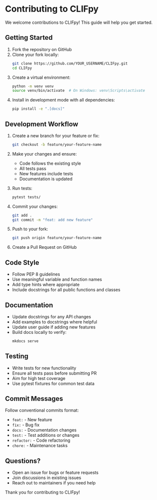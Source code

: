 # Contributing to CLIFpy

We welcome contributions to CLIFpy! This guide will help you get started.

## Getting Started

1. Fork the repository on GitHub
2. Clone your fork locally:
   ```bash
   git clone https://github.com/YOUR_USERNAME/CLIFpy.git
   cd CLIFpy
   ```
3. Create a virtual environment:
   ```bash
   python -m venv venv
   source venv/bin/activate  # On Windows: venv\Scripts\activate
   ```
4. Install in development mode with all dependencies:
   ```bash
   pip install -e ".[docs]"
   ```

## Development Workflow

1. Create a new branch for your feature or fix:
   ```bash
   git checkout -b feature/your-feature-name
   ```

2. Make your changes and ensure:
   - Code follows the existing style
   - All tests pass
   - New features include tests
   - Documentation is updated

3. Run tests:
   ```bash
   pytest tests/
   ```

4. Commit your changes:
   ```bash
   git add .
   git commit -m "feat: add new feature"
   ```

5. Push to your fork:
   ```bash
   git push origin feature/your-feature-name
   ```

6. Create a Pull Request on GitHub

## Code Style

- Follow PEP 8 guidelines
- Use meaningful variable and function names
- Add type hints where appropriate
- Include docstrings for all public functions and classes

## Documentation

- Update docstrings for any API changes
- Add examples to docstrings where helpful
- Update user guide if adding new features
- Build docs locally to verify:
  ```bash
  mkdocs serve
  ```

## Testing

- Write tests for new functionality
- Ensure all tests pass before submitting PR
- Aim for high test coverage
- Use pytest fixtures for common test data

## Commit Messages

Follow conventional commits format:
- `feat:` - New feature
- `fix:` - Bug fix
- `docs:` - Documentation changes
- `test:` - Test additions or changes
- `refactor:` - Code refactoring
- `chore:` - Maintenance tasks

## Questions?

- Open an issue for bugs or feature requests
- Join discussions in existing issues
- Reach out to maintainers if you need help

Thank you for contributing to CLIFpy!